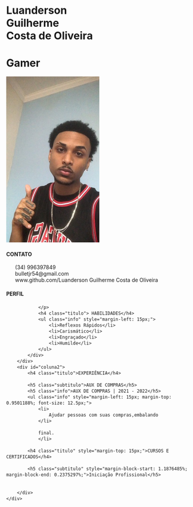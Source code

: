 

<head>
    <title>Currículo</title>
    <link rel="preconnect" href="https://fonts.googleapis.com">
    <link rel="preconnect" href="https://fonts.gstatic.com" crossorigin>
    <link href="https://fonts.googleapis.com/css2?family=Roboto+Condensed:wght@100;300;400;700&display=swap" rel="stylesheet">
    <link href="https://fonts.googleapis.com/css2?family=Roboto:wght@100;300;400;700&display=swap" rel="stylesheet">
    <link rel="stylesheet" href="CV.css">
</head>

<body>
    <div id="folha" class="linha">
        <div>
            <div id="nome">
                <h1 id="meuNome">Luanderson<br>Guilherme<br>Costa de Oliveira</h1>
                <h1 id="minhaProfissao">Gamer</h1>
                <img src="Luands.jpeg" alt="">
            </div>
            <div id="coluna1">
                <h4 class="titulo">CONTATO</h4>
                <ul class="info" style="list-style: none;">
                    <li>(34) 996397849</li>
                    <li>bulletjr54@gmail.com</li>
                    <li>www.github.com/Luanderson Guilherme Costa de Oliveira</li>
                </ul>
                <h4 class="titulo">PERFIL</h4>
                <p class="info">
                    
                </p>
                <h4 class="titulo"> HABILIDADES</h4>
                <ul class="info" style="margin-left: 15px;">
                    <li>Reflexos Rápidos</li>
                    <li>Carismático</li>
                    <li>Engraçado</li>
                    <li>Humilde</li>
                </ul>
            </div>
        </div>
        <div id="coluna2">
            <h4 class="titulo">EXPERIÊNCIA</h4>

            <h5 class="subtitulo">AUX DE COMPRAS</h5>
            <h5 class="info">AUX DE COMPRAS | 2021 - 2022</h5>
            <ul class="info" style="margin-left: 15px; margin-top: 0.9501188%; font-size: 12.5px;">
                <li>
                    Ajudar pessoas com suas compras,embalando
                </li>
            
                final.
                </li>

            <h4 class="titulo" style="margin-top: 15px;">CURSOS E CERTIFICADOS</h4>

            <h5 class="subtitulo" style="margin-block-start: 1.1876485%; margin-block-end: 0.2375297%;">Iniciação Profissional</h5>
            

        </div>
    </div>

</body>


